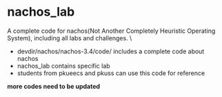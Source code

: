 # nachos_lab
A complete code for nachos(Not Another Completely Heuristic Operating System), including all labs and challenges. \
* devdir/nachos/nachos-3.4/code/ includes a complete code about nachos
* nachos_lab contains specific lab
* students from pkueecs and pkuss can use this code for reference

**more codes need to be updated**
